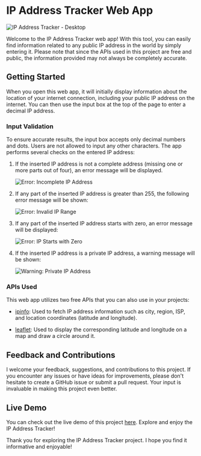 # IP Address Tracker Web App

![IP Address Tracker - Desktop](https://github.com/fissid/IpAddressTracker/blob/a073cbca0f4e690d1302deca05276a91b92d638e/src/img/landing.PNG)

Welcome to the IP Address Tracker web app! With this tool, you can easily find information related to any public IP address in the world by simply entering it. Please note that since the APIs used in this project are free and public, the information provided may not always be completely accurate.

## Getting Started

When you open this web app, it will initially display information about the location of your internet connection, including your public IP address on the internet. You can then use the input box at the top of the page to enter a decimal IP address.

### Input Validation

To ensure accurate results, the input box accepts only decimal numbers and dots. Users are not allowed to input any other characters. The app performs several checks on the entered IP address:

1. If the inserted IP address is not a complete address (missing one or more parts out of four), an error message will be displayed.

   ![Error: Incomplete IP Address](https://github.com/fissid/IpAddressTracker/blob/1119938f04620e939b0e38ac6d5919357beac668/src/img/parts-error.PNG)

2. If any part of the inserted IP address is greater than 255, the following error message will be shown:

   ![Error: Invalid IP Range](https://github.com/fissid/IpAddressTracker/blob/f124dbdf60fba5be1e2513192f4b261a8d4c8f4f/src/img/255%20error.PNG)

3. If any part of the inserted IP address starts with zero, an error message will be displayed:

   ![Error: IP Starts with Zero](https://github.com/fissid/IpAddressTracker/blob/f124dbdf60fba5be1e2513192f4b261a8d4c8f4f/src/img/zero-error.PNG)

4. If the inserted IP address is a private IP address, a warning message will be shown:

   ![Warning: Private IP Address](https://github.com/fissid/IpAddressTracker/blob/f124dbdf60fba5be1e2513192f4b261a8d4c8f4f/src/img/private.PNG)

### APIs Used

This web app utilizes two free APIs that you can also use in your projects:

- [ipinfo](https://ipinfo.io/): Used to fetch IP address information such as city, region, ISP, and location coordinates (latitude and longitude).

- [leaflet](https://leafletjs.com/reference.html): Used to display the corresponding latitude and longitude on a map and draw a circle around it.

## Feedback and Contributions

I welcome your feedback, suggestions, and contributions to this project. If you encounter any issues or have ideas for improvements, please don't hesitate to create a GitHub issue or submit a pull request. Your input is invaluable in making this project even better.

## Live Demo

You can check out the live demo of this project [here](https://fissid.github.io/IpAddressTracker/). Explore and enjoy the IP Address Tracker!
</hr>

Thank you for exploring the IP Address Tracker project. I hope you find it informative and enjoyable!
